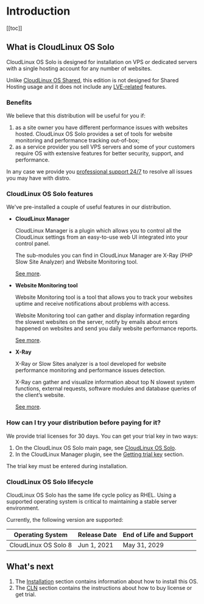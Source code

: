 # Introduction

[[toc]]

## What is CloudLinux OS Solo

CloudLinux OS Solo is designed for installation on VPS or dedicated servers with a single hosting account for any number of websites. 

Unlike [CloudLinux OS Shared](https://docs.cloudlinux.com/introduction/), this edition is not designed for Shared Hosting usage  and it does not include any [LVE-related](https://docs.cloudlinux.com/lve_manager/) features.

### Benefits

We believe that this distribution will be useful for you if: 
1. as a site owner you have different performance issues with websites hosted. 
   CloudLinux OS Solo provides a set of tools for website monitoring and performance tracking out-of-box;
2. as a service provider you sell VPS servers and some of your customers require OS with extensive features 
   for better security, support, and performance.

In any case we provide you [professional support 24/7](https://cloudlinux.zendesk.com/) 
to resolve all issues you may have with distro.

### CloudLinux OS Solo features
 
We've pre-installed a couple of useful features in our distribution.

* **CloudLinux Manager**

  CloudLinux Manager is a plugin which allows you to control all the
  CloudLinux settings from an easy-to-use web UI integrated into your control panel. 
  
  The sub-modules you can find in CloudLinux Manager are X-Ray (PHP Slow Site Analyzer) and Website Monitoring tool.

  [See more](/manager/).

* **Website Monitoring tool**

  Website Monitoring tool is a tool that allows you to track your websites uptime 
  and receive notifications about problems with access.

  Website Monitoring tool can gather and display information regarding the slowest websites on the server, 
  notify by emails about errors happened on websites and send you daily website performance reports.

  [See more](/manager/#website-monitoring-tool).

* **X-Ray**

  X-Ray or Slow Sites analyzer is a tool developed for website performance monitoring and performance issues detection.

  X-Ray can gather and visualize information about top N slowest system functions, external requests, 
  software modules and database queries of the client’s website.

  [See more](/manager/#php-slow-site-analyzer).

### How can I try your distribution before paying for it?


We provide trial licenses for 30 days. You can get your trial key in two ways:

1. On the CloudLinux OS Solo main page, see [CloudLinux OS Solo](https://lp.cloudlinux.com/cloudlinux-os-solo).
2. In the CloudLinux Manager plugin, see the [Getting trial key](/manager/#activation) section.


The trial key must be entered during installation.

### CloudLinux OS Solo lifecycle

CloudLinux OS Solo has the same life cycle policy as RHEL. 
Using a supported operating system is critical to maintaining a stable server environment.

Currently, the following version are supported:

|Operating System | Release Date| End of Life and Support|
|-|--|-|
|CloudLinux OS Solo 8 | Jun 1, 2021 | May 31, 2029 |

## What's next

1. The [Installation](/installation) section contains information about how to install this OS.
2. The [CLN](/cln) section contains the instructions about how to buy license or get trial.
